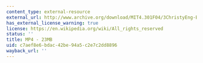 ```yaml
---
content_type: external-resource
external_url: http://www.archive.org/download/MIT4.301F04/3ChristyEng-BodyExtension-220k.mp4
has_external_license_warning: true
license: https://en.wikipedia.org/wiki/All_rights_reserved
status: ''
title: MP4 - 23MB
uid: c7aef8e6-bdac-42be-94a5-c2e7c2dd8896
wayback_url: ''
---
```

